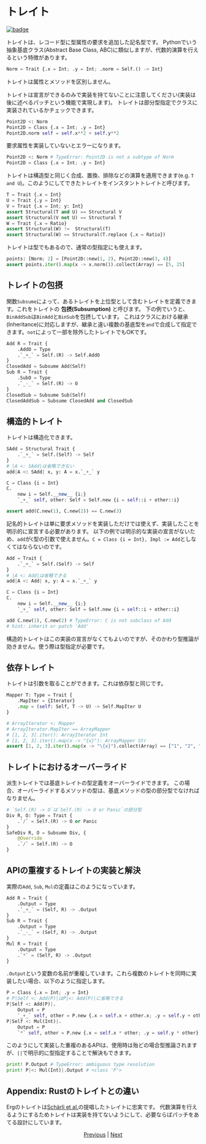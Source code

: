 # トレイト

[![badge](https://img.shields.io/endpoint.svg?url=https%3A%2F%2Fgezf7g7pd5.execute-api.ap-northeast-1.amazonaws.com%2Fdefault%2Fsource_up_to_date%3Fowner%3Derg-lang%26repos%3Derg%26ref%3Dmain%26path%3Ddoc/EN/syntax/type/03_trait.md%26commit_hash%3D14657486719a134f494e107774ac8f9d5a63f083)](https://gezf7g7pd5.execute-api.ap-northeast-1.amazonaws.com/default/source_up_to_date?owner=erg-lang&repos=erg&ref=main&path=doc/EN/syntax/type/03_trait.md&commit_hash=14657486719a134f494e107774ac8f9d5a63f083)

トレイトは、レコード型に型属性の要求を追加した記名型です。
Pythonでいう抽象基底クラス(Abstract Base Class, ABC)に類似しますが、代数的演算を行えるという特徴があります。

```python
Norm = Trait {.x = Int; .y = Int; .norm = Self.() -> Int}
```

トレイトは属性とメソッドを区別しません。

トレイトは宣言ができるのみで実装を持てないことに注意してください(実装は後に述べるパッチという機能で実現します)。
トレイトは部分型指定でクラスに実装されているかチェックできます。

```python
Point2D <: Norm
Point2D = Class {.x = Int; .y = Int}
Point2D.norm self = self.x**2 + self.y**2
```

要求属性を実装していないとエラーになります。

```python
Point2D <: Norm # TypeError: Point2D is not a subtype of Norm
Point2D = Class {.x = Int; .y = Int}
```

トレイトは構造型と同じく合成、置換、排除などの演算を適用できます(e.g. `T and U`)。このようにしてできたトレイトをインスタントトレイトと呼びます。

```python
T = Trait {.x = Int}
U = Trait {.y = Int}
V = Trait {.x = Int; y: Int}
assert Structural(T and U) == Structural V
assert Structural(V not U) == Structural T
W = Trait {.x = Ratio}
assert Structural(W) !=  Structural(T)
assert Structural(W) == Structural(T.replace {.x = Ratio})
```

トレイトは型でもあるので、通常の型指定にも使えます。

```python
points: [Norm; 2] = [Point2D::new(1, 2), Point2D::new(3, 4)]
assert points.iter().map(x -> x.norm()).collect(Array) == [5, 25]
```

## トレイトの包摂

関数`Subsume`によって、あるトレイトを上位型として含むトレイトを定義できます。これをトレイトの __包摂(Subsumption)__ と呼びます。
下の例でいうと、`BinAddSub`は`BinAdd`と`BinSub`を包摂しています。
これはクラスにおける継承(Inheritance)に対応しますが、継承と違い複数の基底型を`and`で合成して指定できます。`not`によって一部を除外したトレイトでもOKです。

```python
Add R = Trait {
    .AddO = Type
    .`_+_` = Self.(R) -> Self.AddO
}
ClosedAdd = Subsume Add(Self)
Sub R = Trait {
    .SubO = Type
    .`_-_` = Self.(R) -> O
}
ClosedSub = Subsume Sub(Self)
ClosedAddSub = Subsume ClosedAdd and ClosedSub
```

## 構造的トレイト

トレイトは構造化できます。

```python
SAdd = Structural Trait {
    .`_+_` = Self.(Self) -> Self
}
# |A <: SAdd|は省略できない
add|A <: SAdd| x, y: A = x.`_+_` y

C = Class {i = Int}
C.
    new i = Self.__new__ {i;}
    `_+_` self, other: Self = Self.new {i = self::i + other::i}

assert add(C.new(1), C.new(2)) == C.new(3)
```

記名的トレイトは単に要求メソッドを実装しただけでは使えず、実装したことを明示的に宣言する必要があります。
以下の例では明示的な実装の宣言がないため、`add`が`C`型の引数で使えません。`C = Class {i = Int}, Impl := Add`としなくてはならないのです。

```python
Add = Trait {
    .`_+_` = Self.(Self) -> Self
}
# |A <: Add|は省略できる
add|A <: Add| x, y: A = x.`_+_` y

C = Class {i = Int}
C.
    new i = Self.__new__ {i;}
    `_+_` self, other: Self = Self.new {i = self::i + other::i}

add C.new(1), C.new(2) # TypeError: C is not subclass of Add
# hint: inherit or patch 'Add'
```

構造的トレイトはこの実装の宣言がなくてもよいのですが、そのかわり型推論が効きません。使う際は型指定が必要です。

## 依存トレイト

トレイトは引数を取ることができます。これは依存型と同じです。

```python
Mapper T: Type = Trait {
    .MapIter = {Iterator}
    .map = (self: Self, T -> U) -> Self.MapIter U
}

# ArrayIterator <: Mapper
# ArrayIterator.MapIter == ArrayMapper
# [1, 2, 3].iter(): ArrayIterator Int
# [1, 2, 3].iter().map(x -> "{x}"): ArrayMapper Str
assert [1, 2, 3].iter().map(x -> "\{x}").collect(Array) == ["1", "2", "3"]
```

## トレイトにおけるオーバーライド

派生トレイトでは基底トレイトの型定義をオーバーライドできます。
この場合、オーバーライドするメソッドの型は、基底メソッドの型の部分型でなければなりません。

```python
# `Self.(R) -> O`は`Self.(R) -> O or Panic`の部分型
Div R, O: Type = Trait {
    .`/` = Self.(R) -> O or Panic
}
SafeDiv R, O = Subsume Div, {
    @Override
    .`/` = Self.(R) -> O
}
```

## APIの重複するトレイトの実装と解決

実際の`Add`, `Sub`, `Mul`の定義はこのようになっています。

```python
Add R = Trait {
    .Output = Type
    .`_+_` = (Self, R) -> .Output
}
Sub R = Trait {
    .Output = Type
    .`_-_` = (Self, R) -> .Output
}
Mul R = Trait {
    .Output = Type
    .`*` = (Self, R) -> .Output
}
```

`.Output`という変数の名前が重複しています。これら複数のトレイトを同時に実装したい場合、以下のように指定します。

```python
P = Class {.x = Int; .y = Int}
# P|Self <: Add(P)|はP|<: Add(P)|に省略できる
P|Self <: Add(P)|.
    Output = P
    `_+_` self, other = P.new {.x = self.x + other.x; .y = self.y + other.y}
P|Self <: Mul(Int)|.
    Output = P
    `*` self, other = P.new {.x = self.x * other; .y = self.y * other}
```

このようにして実装した重複のあるAPIは、使用時は殆どの場合型推論されますが、`||`で明示的に型指定することで解決もできます。

```python
print! P.Output # TypeError: ambiguous type resolution
print! P|<: Mul(Int)|.Output # <class 'P'>
```

## Appendix: Rustのトレイトとの違い

Ergのトレイトは[Schärli et al.](https://www.ptidej.net/courses/ift6251/fall06/presentations/061122/061122.doc.pdf)の提唱したトレイトに忠実です。
代数演算を行えるようにするためトレイトは実装を持てないようにして、必要ならばパッチをあてる設計にしています。

<p align='center'>
    <a href='./02_basic.md'>Previous</a> | <a href='./04_class.md'>Next</a>
</p>
